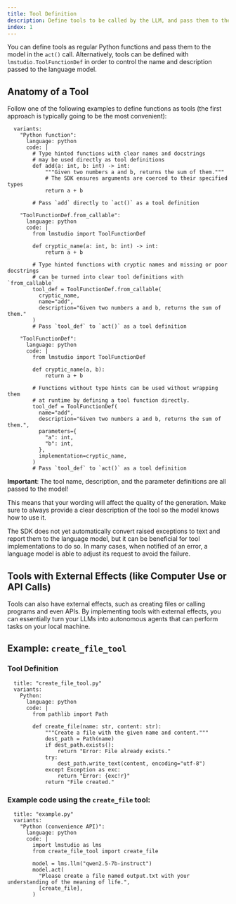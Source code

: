 ```yaml
---
title: Tool Definition
description: Define tools to be called by the LLM, and pass them to the model in the `act()` call.
index: 1
---
```


You can define tools as regular Python functions and pass them to the model in the `act()` call.
Alternatively, tools can be defined with `lmstudio.ToolFunctionDef` in order to control the
name and description passed to the language model.

## Anatomy of a Tool

Follow one of the following examples to define functions as tools (the first approach
is typically going to be the most convenient):

```lms_code_snippet
  variants:
    "Python function":
      language: python
      code: |
        # Type hinted functions with clear names and docstrings
        # may be used directly as tool definitions
        def add(a: int, b: int) -> int:
            """Given two numbers a and b, returns the sum of them."""
            # The SDK ensures arguments are coerced to their specified types
            return a + b

        # Pass `add` directly to `act()` as a tool definition

    "ToolFunctionDef.from_callable":
      language: python
      code: |
        from lmstudio import ToolFunctionDef

        def cryptic_name(a: int, b: int) -> int:
            return a + b

        # Type hinted functions with cryptic names and missing or poor docstrings
        # can be turned into clear tool definitions with `from_callable`
        tool_def = ToolFunctionDef.from_callable(
          cryptic_name,
          name="add",
          description="Given two numbers a and b, returns the sum of them."
        )
        # Pass `tool_def` to `act()` as a tool definition

    "ToolFunctionDef":
      language: python
      code: |
        from lmstudio import ToolFunctionDef

        def cryptic_name(a, b):
            return a + b

        # Functions without type hints can be used without wrapping them
        # at runtime by defining a tool function directly.
        tool_def = ToolFunctionDef(
          name="add",
          description="Given two numbers a and b, returns the sum of them.",
          parameters={
            "a": int,
            "b": int,
          },
          implementation=cryptic_name,
        )
        # Pass `tool_def` to `act()` as a tool definition

```

**Important**: The tool name, description, and the parameter definitions are all passed to the model!

This means that your wording will affect the quality of the generation. Make sure to always provide a clear description of the tool so the model knows how to use it.

The SDK does not yet automatically convert raised exceptions to text and report them
to the language model, but it can be beneficial for tool implementations to do so.
In many cases, when notified of an error, a language model is able to adjust its
request to avoid the failure.


## Tools with External Effects (like Computer Use or API Calls)

Tools can also have external effects, such as creating files or calling programs and even APIs. By implementing tools with external effects, you
can essentially turn your LLMs into autonomous agents that can perform tasks on your local machine.

## Example: `create_file_tool`

### Tool Definition

```lms_code_snippet
  title: "create_file_tool.py"
  variants:
    Python:
      language: python
      code: |
        from pathlib import Path

        def create_file(name: str, content: str):
            """Create a file with the given name and content."""
            dest_path = Path(name)
            if dest_path.exists():
                return "Error: File already exists."
            try:
                dest_path.write_text(content, encoding="utf-8")
            except Exception as exc:
                return "Error: {exc!r}"
            return "File created."

```

### Example code using the `create_file` tool:

```lms_code_snippet
  title: "example.py"
  variants:
    "Python (convenience API)":
      language: python
      code: |
        import lmstudio as lms
        from create_file_tool import create_file

        model = lms.llm("qwen2.5-7b-instruct")
        model.act(
          "Please create a file named output.txt with your understanding of the meaning of life.",
          [create_file],
        )
```
